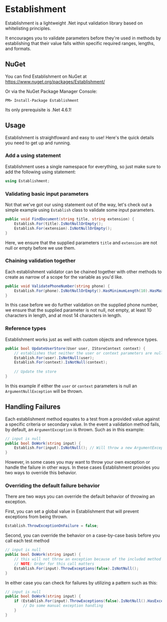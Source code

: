 # Establishment
Establishment is a lightweight .Net input validation library based on whitelisting principles.

It encourages you to validate parameters before they're used in methods by establishing that their value falls within specific 
required ranges, lengths, and formats.

## NuGet
You can find Establishment on NuGet at https://www.nuget.org/packages/Establishment/

Or via the NuGet Package Manager Console:

`PM> Install-Package Establishment`

Its only prerequisite is .Net 4.6.1!

## Usage
Establishment is straightfoward and easy to use! Here's the quick details you need to get up and running.

### Add a using statement
Establishment uses a single namespace for everything, so just make sure to add the following using statement:
```csharp
using Establishment;
```

### Validating basic input parameters
Not that we've got our using statement out of the way, let's check out a simple example using `Establish` class to validate some input parameters.

```csharp
public void FindDocument(string title, string extension) {
    Establish.For(title).IsNotNullOrEmpty();
    Establish.For(extension).IsNotNullOrEmpty();
}
```

Here, we ensure that the supplied parameters `title` and `extension` are not null or empty before we use them.

### Chaining validation together
Each establishment validator can be chained together with other methods to create as narrow of a scope for the variable as you'd like.

```csharp
public void ValidatePhoneNumber(string phone) {
    Establish.For(phone).IsNotNullOrEmpty().HasMinimumLength(10).HasMaximumLength(14);
}
```

In this case before we do further validation on the supplied phone number, we ensure that the supplied parameter is not null, not empty, at least 10 characters in length, and at most 14 characters in length.

### Reference types
Establishment works just as well with custom objects and reference types.

```csharp
public bool UpdateUserStore(User user, IStoreContext context) {
    // establishes that neither the user or context parameters are null
    Establish.For(user).IsNotNull(user);
    Establish.For(context).IsNotNull(context);
    
    // Update the store
}
```

In this example if either the `user` or `context` parameters is null an `ArgumentNullException` will be thrown.

## Handling Failures
Each establishment method equates to a test from a provided value against a specific criteria or secondary value. In the event a validation method fails, by default, an `ArgumentException` is thrown. Such as in this example:

```csharp
// input is null
public bool DoWork(string input) {
    Establish.For(input).IsNotNull(); // Will throw a new ArgumentException
}
```

However, in some cases you may want to throw your own exception or handle the failure in other ways. In these cases Establishment provides you two ways to override this behavior.

### Overriding the default failure behavior
There are two ways you can override the default behavior of throwing an exception.

First, you can set a global value in Establishment that will prevent exceptions from being thrown.

```csharp
Establish.ThrowExceptionOnFailure = false;
```

Second, you can override the behavior on a case-by-case basis before you call each test method

```csharp
// input is null
public bool DoWork(string input) {
    // this will not throw an exception because of the included method call
    // NOTE: Order for this call matters
    Establish.For(input).ThrowExceptions(false).IsNotNull();
}
```

In either case you can check for failures by utilizing a pattern such as this:

```csharp
// input is null
public bool DoWork(string input) {
    if (Establish.For(input).ThrowExceptions(false).IsNotNull().HasExceptions) {
        // Do some manual exception handling
    }
}
```
